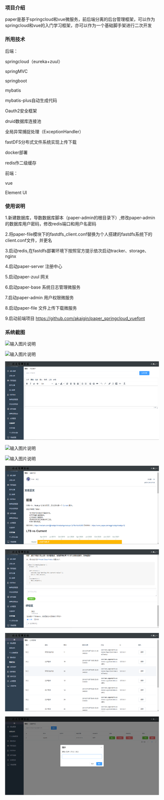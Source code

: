 ### 项目介绍

   paper是基于springcloud和vue微服务，前后端分离的后台管理框架，可以作为springcloud和vue的入门学习框架，亦可以作为一个基础脚手架进行二次开发
   
### 所用技术
后端：

   springcloud（eureka+zuul）
   
   springMVC
   
   springboot
   
   mybatis
   
   mybatis-plus自动生成代码
   
   Oauth2安全框架
   
   druid数据库连接池
   
   全局异常捕捉处理（ExceptionHandler）
   
   fastDFS分布式文件系统实现上传下载
   
   docker部署
   
   redis作二级缓存
   
前端：

   vue
   
   Element UI

### 使用说明


1.新建数据库，导数数据库脚本（paper-admin的根目录下）,修改paper-admin的数据库用户密码，修改redis端口和用户名密码

2.将paper-file模块下的fastdfs_client.conf替换为个人搭建的fastdfs系统下的client.conf文件，并更名

3.启动redis,在fastdfs部署环境下按照官方提示依次启动tracker、storage、nginx

4.启动paper-server 注册中心

5.启动paper-zuul 网关

6.启动paper-base 系统日志管理微服务

7.启动paper-admin 用户权限微服务

8.启动paper-file 文件上传下载微服务

9.启动前端项目 https://github.com/akaigin/paper_springcloud_vuefont
### 系统截图
![输入图片说明](https://github.com/akaigin/papermanage_springcloud/tree/master/asserts/login.png)

![输入图片说明](https://github.com/akaigin/papermanage_springcloud/tree/master/asserts/info.png)

![输入图片说明](https://github.com/akaigin/papermanage_springcloud/blob/master/asserts/articleCreate.png)

![输入图片说明](https://github.com/akaigin/papermanage_springcloud/tree/master/asserts/roles.png)

![输入图片说明](https://github.com/akaigin/papermanage_springcloud/tree/master/asserts/userList.png)

![输入图片说明](https://github.com/akaigin/papermanage_springcloud/blob/master/asserts/article.png)

![输入图片说明](https://github.com/akaigin/papermanage_springcloud/blob/master/asserts/comment.png)

![输入图片说明](https://github.com/akaigin/papermanage_springcloud/blob/master/asserts/log.png)

![输入图片说明](https://github.com/akaigin/papermanage_springcloud/blob/master/asserts/reportCheck.png)

